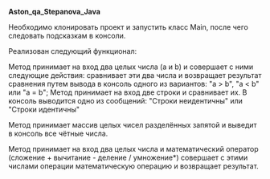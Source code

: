 <b>Aston_qa_Stepanova_Java</b>

Необходимо клонировать проект и запустить класс Main, после чего следовать подсказкам в консоли.

Реализован следующий функционал:

Метод принимает на вход два целых числа (a и b) и совершает с ними следующие действия:
сравнивает эти два числа и возвращает результат сравнения путем вывода в консоль одного из вариантов: "a > b", "a < b" или "a = b";
Метод принимает на вход две строки и сравнивает их. В консоль выводится одно из сообщений: "Строки неидентичны" или "Строки идентичны"

Метод принимает массив целых чисел разделённых запятой и выведит в консоль все чётные числа.

Метод принимает на вход два целых числа и математический оператор (сложение + вычитание - деление / умножение*) совершает с этими числами операции математическую операцию и возвращает результат.
